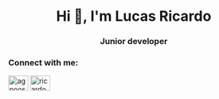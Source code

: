 <h1 align="center">Hi 👋, I'm Lucas Ricardo</h1>
<h3 align="center">Junior developer</h3>

<h3 align="left">Connect with me:</h3>
<p align="left">
<a href="https://twitter.com/agnoos_" target="blank"><img align="center" src="https://cdn.jsdelivr.net/npm/simple-icons@3.0.1/icons/twitter.svg" alt="agnoos_" height="30" width="40" /></a>
<a href="https://linkedin.com/in/ricardo-lucass" target="blank"><img align="center" src="https://cdn.jsdelivr.net/npm/simple-icons@3.0.1/icons/linkedin.svg" alt="ricardo-lucass" height="30" width="40" /></a>
</p>
